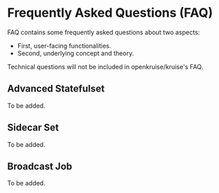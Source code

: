 # Frequently Asked Questions (FAQ)

FAQ contains some frequently asked questions about two aspects:

- First, user-facing functionalities.
- Second, underlying concept and theory.

Technical questions will not be included in openkruise/kruise's FAQ.

## Advanced Statefulset

To be added.

## Sidecar Set

To be added.

## Broadcast Job

To be added.